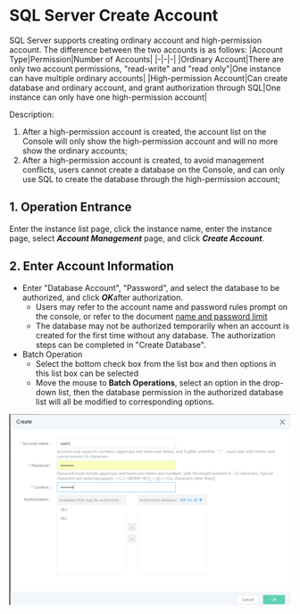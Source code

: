# SQL Server Create Account
SQL Server supports creating ordinary account and high-permission account. The difference between the two accounts is as follows:
|Account Type|Permission|Number of Accounts|
|-|-|-|
|Ordinary Account|There are only two account permissions, "read-write" and "read only"|One instance can have multiple ordinary accounts|
|High-permission Account|Can create database and ordinary account, and grant authorization through SQL|One instance can only have one high-permission account|

Description:
1. After a high-permission account is created, the account list on the Console will only show the high-permission account and will no more show the ordinary accounts;
2. After a high-permission account is created, to avoid management conflicts, users cannot create a database on the Console, and can only use SQL to create the database through the high-permission account;

## 1. Operation Entrance
Enter the instance list page, click the instance name, enter the instance page, select ***Account Management*** page, and click ***Create Account***. <br/>

## 2. Enter Account Information
- Enter "Database Account", "Password", and select the database to be authorized, and click ***OK***after authorization.
  - Users may refer to the account name and password rules prompt on the console, or refer to the document [name and password limit](https://docs.jdcloud.com/en/rds/sqlserver-restrictions)
  - The database may not be authorized temporarily when an account is created for the first time without any database. The authorization steps can be completed in "Create Database".
- Batch Operation
  - Select the bottom check box from the list box and then options in this list box can be selected
  - Move the mouse to **Batch Operations**, select an option in the drop-down list, then the database permission in the authorized database list will all be modified to corresponding options.

![创建账号2](../../../../../../image/RDS/Create-Account-2.png)
